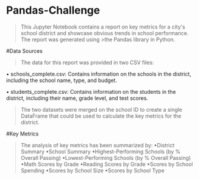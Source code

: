 # Pandas-Challenge
>This Jupyter Notebook contains a report on key metrics for a city's school district and showcase obvious trends in school performance. The report was generated using >the Pandas library in Python.

#Data Sources
>The data for this report was provided in two CSV files:

•	schools_complete.csv: Contains information on the schools in the district, including the school name, type, and budget.

•	students_complete.csv: Contains information on the students in the district, including their name, grade level, and test scores.

>The two datasets were merged on the school ID to create a single DataFrame that could be used to calculate the key metrics for the district.

#Key Metrics
>The analysis of key metrics has been summarized by:
•District Summary
•School Summary
•Highest-Performing Schools (by % Overall Passing)
•Lowest-Performing Schools (by % Overall Passing)
•Math Scores by Grade
•Reading Scores by Grade
•Scores by School Spending
•Scores by School Size
•Scores by School Type

